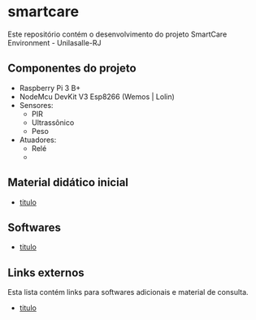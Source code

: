# smartcare
Este repositório contém o desenvolvimento do projeto SmartCare Environment - Unilasalle-RJ

## Componentes do projeto

- Raspberry Pi 3 B+
- NodeMcu DevKit V3 Esp8266 (Wemos | Lolin)
- Sensores: 
    - PIR
    - Ultrassônico
    - Peso
- Atuadores:
    - Relé 
    - 

## Material didático inicial

- [titulo](link)

## Softwares

- [titulo](link)

## Links externos

Esta lista contém links para softwares adicionais e material de consulta.

- [titulo](link)
